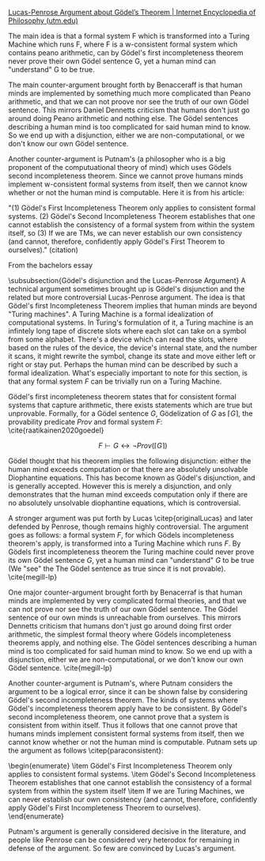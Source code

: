 [Lucas-Penrose Argument about Gödel’s Theorem | Internet Encyclopedia of Philosophy (utm.edu)](https://iep.utm.edu/lp-argue/)

The main idea is that a formal system F which is transformed into a Turing Machine which runs F, where F is a w-consistent formal system which contains peano arithmetic, can by Gödel's first incompleteness theorem never prove their own Gödel sentence G, yet a human mind can "understand" G to be true. 

The main counter-argument brought forth by Benacceraff is that human minds are implemented by something much more complicated than Peano arithmetic, and that we can not proove nor see the truth of our own Gödel sentence. This mirrors Daniel Dennetts criticism that humans don't just go around doing Peano arithmetic and nothing else. The Gödel sentences describing a human mind is too complicated for  said human mind to know. So we end up with a disjunction, either we are non-computational, or we don't know our own Gödel sentence. 

Another counter-argument is Putnam's (a philosopher who is a big proponent of the computuational theory of mind) which uses Gödels second incompleteness theorem. Since we cannot prove humans minds implement w-consistent formal systems from itself, then we cannot know whether or not the human mind is computable. Here it is from his article:

"(1) Gödel's First Incompleteness Theorem only applies to consistent formal systems. 
(2) Gödel's Second Incompleteness Theorem establishes that one cannot establish the consistency of a formal system from within the system itself, so 
(3) If we are TMs, we can never establish our own consistency (and cannot, therefore, confidently apply Gödel's First Theorem to ourselves)." (citation)





From the bachelors essay


\subsubsection{Gödel's disjunction and the Lucas-Penrose Argument}
A technical argument sometimes brought up is Gödel's disjunction and the related but more controversial Lucas-Penrose argument. The idea is that Gödel's first Incompleteness Theorem implies that human minds are beyond "Turing machines". A Turing Machine is a formal idealization of computational systems. In Turing's formulation of it, a Turing machine is an infintely long tape of discrete slots where each slot can take on a symbol from some alphabet. There's a device which can read the slots, where based on the rules of the device, the device's internal state, and the number it scans, it might rewrite the symbol, change its state and move either left or right or stay put. Perhaps the human mind can be described by such a formal idealization. What's especially important to note for this section, is that any formal system $F$ can be trivially run on a Turing Machine. 

Gödel's first incompleteness theorem states that for consistent formal systems that capture arithmetic, there exists statements which are true but unprovable. Formally, for a Gödel sentence $G$, Gödelization of $G$ as $\lceil G\rceil$, the provability predicate $Prov$ and formal system $F$: \cite{raatikainen2020goedel}

$$F\vdash G\leftrightarrow \neg Prov(\lceil G\rceil)$$

Gödel thought that his theorem implies the following disjunction: either the human mind exceeds computation or that there are absolutely unsolvable Diophantine equations. This has become known as Gödel's disjunction, and is generally accepted. However this is merely a disjunction, and only demonstrates that the human mind exceeds computation only if there are no absolutely unsolvable diophantine equations, which is controversial.

A stronger argument was put forth by Lucas \citep{originalLucas} and later defended by Penrose, though remains highly controversial. The argument goes as follows: a formal system $F$, for which Gödels incompleteness theorem's apply, is transformed into a Turing Machine which runs $F$. By Gödels first incompleteness theorem the Turing machine could never prove its own Gödel sentence $G$, yet a human mind can "understand" $G$ to be true (We "see" the The Gödel sentence as true since it is not provable). \cite{megill-lp}

One major counter-argument brought forth by Benacerraf is that human minds are implemented by very complicated formal theories, and that we can not prove nor see the truth of our own Gödel sentence. The Gödel sentence of our own minds is unreachable from ourselves. This mirrors Dennetts criticism that humans don't just go around doing first order arithmetic, the simplest formal theory where Gödels incompleteness theorems apply, and nothing else. The Gödel sentences describing a human mind is too complicated for  said human mind to know. So we end up with a disjunction, either we are non-computational, or we don't know our own Gödel sentence. \cite{megill-lp}

Another counter-argument is Putnam's, where Putnam considers the argument to be a logical error, since it can be shown false by considering Gödel's second incompleteness theorem. The kinds of systems where Gödel's incompleteness theorem apply have to be consistent. By Gödel's second incompleteness theorem, one cannot prove that a system is consistent from within itself. Thus it follows that one cannot prove that humans minds implement consistent formal systems from itself, then we cannot know whether or not the human mind is computable. Putnam sets up the argument as follows \citep{paraconsistent}: 

\begin{enumerate}
    \item Gödel's First Incompleteness Theorem only applies to consistent formal systems. 
    \item Gödel's Second Incompleteness Theorem establishes that one cannot establish the consistency of a formal system from within the system itself
    \item If we are Turing Machines, we can never establish our own consistency (and cannot, therefore, confidently apply Gödel's First Incompleteness Theorem to ourselves).
\end{enumerate}

Putnam's argument is generally considered decisive in the literature, and people like Penrose can be considered very heterodox for remaining in defense of the argument. So few are convinced by Lucas's argument.

